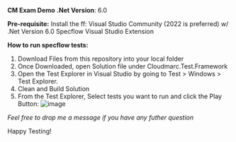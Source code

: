**CM Exam Demo**
**.Net Version**: 6.0

**Pre-requisite:**
Install the ff:
  Visual Studio Community (2022 is preferred) w/ .Net Version 6.0
  Specflow Visual Studio Extension

**How to run specflow tests:**
  1. Download Files from this repository into your local folder
  2. Once Downloaded, open Solution file under Cloudmarc.Test.Framework
  3. Open the Test Explorer in Visual Studio by going to Test > Windows > Test Explorer.
  4. Clean and Build Solution
  5. From the Test Explorer, Select tests you want to run and click the Play Button:
![image](https://github.com/bonski30/CM_Exam_Demo_Repo/assets/134521089/82bb6849-64cc-4823-aaeb-21bd3f7119ba)

*Feel free to drop me a message if you have any futher question* 

Happy Testing!

